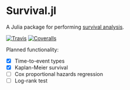 # Survival.jl

A Julia package for performing [survival analysis](https://en.wikipedia.org/wiki/Survival_analysis).

[![Travis](https://travis-ci.org/ararslan/Survival.jl.svg?branch=master)](https://travis-ci.org/ararslan/Survival.jl)
[![Coveralls](https://coveralls.io/repos/github/ararslan/Survival.jl/badge.svg?branch=master)](https://coveralls.io/github/ararslan/Survival.jl?branch=master)

Planned functionality:

 - [x] Time-to-event types
 - [x] Kaplan-Meier survival
 - [ ] Cox proportional hazards regression
 - [ ] Log-rank test
